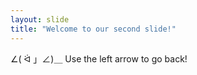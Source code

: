 ```yaml
---
layout: slide
title: "Welcome to our second slide!"
---
```

∠( ᐛ 」∠)＿
Use the left arrow to go back!
